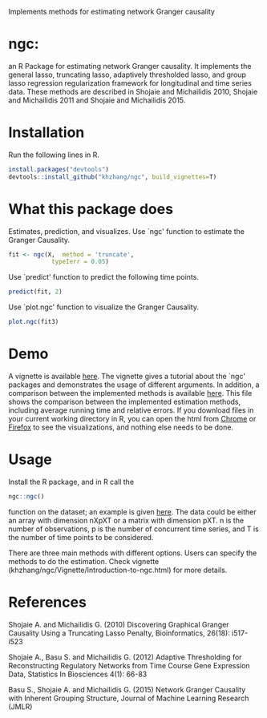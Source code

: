Implements methods for estimating network Granger causality

# ngc:
an R Package for estimating network Granger causality. It implements the general lasso, truncating lasso, adaptively thresholded lasso, and group lasso regression regularization framework for longitudinal and time series data. These methods are described in Shojaie and Michailidis 2010, Shojaie and Michailidis 2011 and Shojaie and Michailidis 2015.

# Installation
Run the following lines in R.
```R
install.packages("devtools")
devtools::install_github("khzhang/ngc", build_vignettes=T)
```

# What this package does
Estimates, prediction, and visualizes.
Use `ngc' function to estimate the Granger Causality.
```R
fit <- ngc(X,  method = 'truncate',
            typeIerr = 0.05)
```
Use `predict' function to predict the following time points.

```R
predict(fit, 2)
```
Use `plot.ngc' function to visualize the Granger Causality.
```R
plot.ngc(fit3)
```


# Demo
A vignette is available [here](khzhang/ngc/Vignette/Introduction-to-ngc.html). The vignette gives a tutorial about the `ngc' packages and demonstrates the usage of different arguments. In addition, a comparison between the implemented methods is available [here](khzhang/ngc/Vignette/metrics_eval.html). This file shows the comparison between the implemented estimation methods, including average running time and relative errors. If you download files in your current working directory in R, you can open the html from [Chrome](https://www.google.com/chrome/) or [Firefox](https://www.mozilla.org/firefox/) to see the visualizations, and nothing else needs to be done. 


# Usage
Install the R package, and in R call the 
```R
ngc::ngc()
```
function on the dataset; an example is given [here](demo/demo.R). The data could be either an array with dimension nXpXT or a matrix with dimension pXT. n is the number of observations, p is the number of concurrent time series, and T is the number of time points to be considered. 

There are three main methods with different options. Users can specify the methods to do the estimation. Check vignette (khzhang/ngc/Vignette/Introduction-to-ngc.html) for more details. 


# References
Shojaie A. and Michailidis G. (2010) Discovering Graphical Granger Causality Using a Truncating Lasso Penalty, Bioinformatics, 26(18): i517-i523

Shojaie A., Basu S. and Michailidis G. (2012) Adaptive Thresholding for Reconstructing Regulatory Networks from Time Course Gene Expression Data, Statistics In Biosciences 4(1): 66-83

Basu S., Shojaie A. and Michailidis G. (2015) Network Granger Causality with Inherent Grouping Structure, Journal of Machine Learning Research (JMLR)

